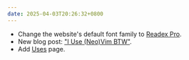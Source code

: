```yaml
---
date: 2025-04-03T20:26:32+0800
---
```


* Change the website's default font family to [Readex Pro](https://fonts.google.com/specimen/Readex+Pro).
* New blog post: ["I Use (Neo)Vim BTW"](/blog/posts/2025-04-03-i-use-neovim-btw/).
* Add [Uses](/uses) page.

